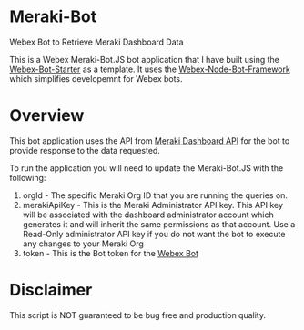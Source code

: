 # Meraki-Bot
Webex Bot to Retrieve Meraki Dashboard Data

This is a Webex Meraki-Bot.JS bot application that I have built using the [Webex-Bot-Starter](https://github.com/WebexSamples/webex-bot-starter) as a template. It uses the [Webex-Node-Bot-Framework](https://github.com/WebexCommunity/webex-node-bot-framework) which simplifies developemnt for Webex bots.

# Overview

This bot application uses the API from [Meraki Dashboard API](https://developer.cisco.com/meraki/api-v1/) for the bot to provide response to the data requested.

To run the application you will need to update the Meraki-Bot.JS with the following:

 1. orgId - The specific Meraki Org ID that you are running the queries on.
 2. merakiApiKey - This is the Meraki Administrator API key. This API key will be associated with the dashboard administrator account which generates it and will inherit the same permissions as that account. Use a Read-Only administrator API key if you do not want the bot to execute any changes to your Meraki Org
 3. token - This is the Bot token for the [Webex Bot](https://developer.webex.com/docs/bots)



# Disclaimer
This script is NOT guaranteed to be bug free and production quality.





